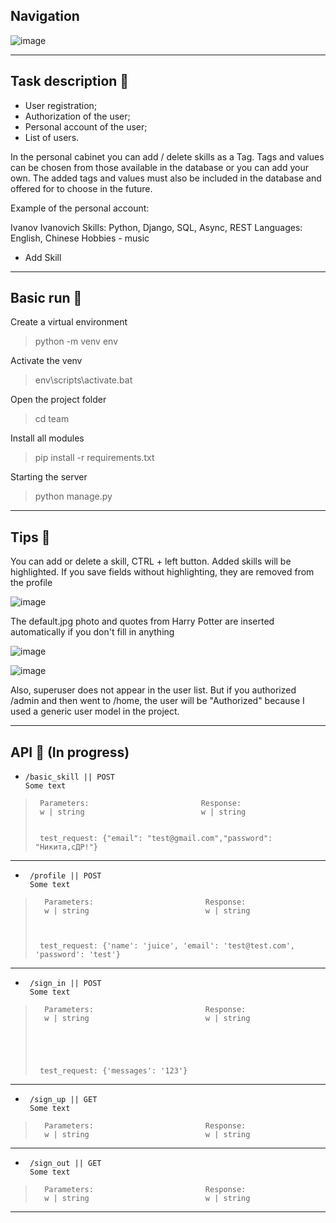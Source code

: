 ## Navigation
![image](https://user-images.githubusercontent.com/101140452/169602500-cd269430-73f0-4c22-a1fc-0946c547c8f5.png)

***
## Task description 🍪
- User registration;
- Authorization of the user;
- Personal account of the user;
- List of users.

In the personal cabinet you can add / delete skills as a Tag.
Tags and values can be chosen from those available in the database or you can add your own.
The added tags and values must also be included in the database and offered for to choose in the future.


Example of the personal account:

Ivanov Ivanovich
Skills: Python, Django, SQL, Async, REST
Languages: English, Chinese
Hobbies - music
 + Add Skill

***
## Basic run 🍪
Create a virtual environment
>python -m venv env


Activate the venv
>env\scripts\activate.bat


Open the project folder
>cd team


Install all modules
>pip install -r requirements.txt


Starting the server
>python manage.py

***
## Tips 🍪

You can add or delete a skill, CTRL + left button. Added skills will be highlighted.
If you save fields without highlighting, they are removed from the profile

![image](https://user-images.githubusercontent.com/101140452/169648321-2c2833fb-0d0f-469e-a57d-9b7006c49f1f.png)

The default.jpg photo and quotes from Harry Potter are inserted automatically if you don't fill in anything

![image](https://user-images.githubusercontent.com/101140452/169651296-d827c2e5-6610-40fd-9b30-0ce50eac0d34.png)

![image](https://user-images.githubusercontent.com/101140452/169651344-f6b68c62-8f14-4edb-9a4e-0b04f56179e3.png)

Also, superuser does not appear in the user list. But if you authorized /admin and then went to /home, 
the user will be "Authorized" because I used a generic user model in the project.
***
## API 🍪 (In progress)
-     /basic_skill || POST
      Some text
>      
>      Parameters:                         Response:
>      w | string                          w | string             
>                                          
>      
>      test_request: {"email": "test@gmail.com","password": "Никита,сДР!"}
----

-      /profile || POST
       Some text
>      
>       Parameters:                         Response:
>       w | string                          w | string
>                        
>           
>      
>      test_request: {'name': 'juice', 'email': 'test@test.com', 'password': 'test'}
----

-      /sign_in || POST
       Some text
>      
>       Parameters:                         Response:
>       w | string                          w | string
>       
>                                         
>                                      
>                                                       
>      
>      test_request: {'messages': '123'}
----

-      /sign_up || GET
       Some text
>      
>       Parameters:                         Response:
>       w | string                          w | string
>
>                                           
>                                           
>                                                            
>      
----
-      /sign_out || GET
       Some text
>      
>       Parameters:                         Response:
>       w | string                          w | string
>
>                                           
>                                           
>                                                            
>      
>               
***
   

